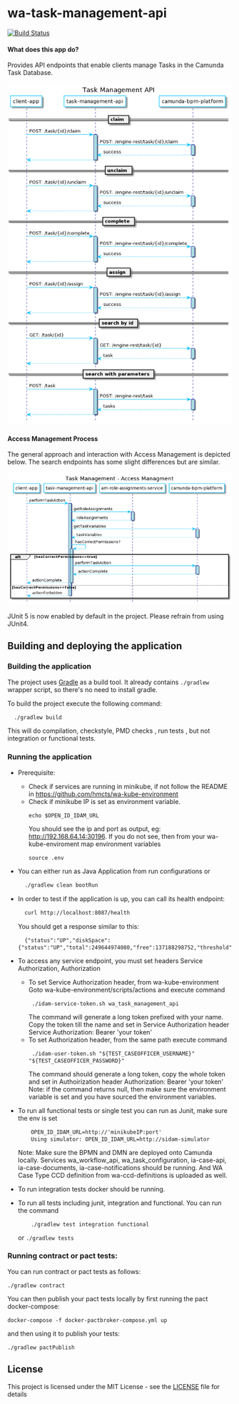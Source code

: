 # wa-task-management-api

[![Build Status](https://travis-ci.org/hmcts/wa-workflow-api.svg?branch=master)](https://travis-ci.org/hmcts/wa-task-management-api)

#### What does this app do?

Provides API endpoints that enable clients manage Tasks in the Camunda Task Database.

<!--
    Sequence Diagram Source:
    http://www.plantuml.com/plantuml/uml/lPLHQzim4CUVSv_Yo9vDdbT8QDfiOz2nGFi5BjB55hPEddHQLag_-vAORKxcCTgaqQF-Vtx7_MJmTLAAcdq3bRECwn1q5Nu0fDf9Iv4yfefis3WfKMFcWuI_PHR3-0IZUOnXSnkQ4771tDxNZpTDvkszqH1lGhGSkzHIh5VxwCwj-Su9_oSbKvSnPB5Tuzty_U9syH56C5fIL6TSIw9zHdz-ltDCsbHE6Pu1r6d3-42fnYyaLB9dKPmlFmDGra16tNTInY3G_i7Xs3IEHGjgs_5Xe5jKuJjKrt173KC-YwLYrVgYRKZN8Ven04odQ1fo7gTJWFw0OZP8nIjSVhr_kCB9BfqyEViysGC0Xll5R7XuZyHIEk4YSjA_gBWzaJL7mPIDuPJ-EQYO7Hh2xR7yM-Qmf9s0B2ShoF8s4h9SJeC9lcrO-HGFlnZd5T47Ny84fUHAESL3HpYxXGvx4GU9APeALu_ex0jCVFfm8E8r1Zh4e83-vhlBDrjxuxJ2_K-7bMDwtQTmnkS_NlpC3txDOhDlVW80
    See: https://plantuml.com/ docs for reference
-->

![task-management](task-management-api.png)

#### Access Management Process

The general approach and interaction with Access Management is depicted below.  The search endpoints has some slight differences but are similar.

<!--
    Sequence Diagram Source:
    http://www.plantuml.com/plantuml/uml/XPBDRjGm4CVFdQUmojaF05ANfhlggKWL8EuJPpPhnVQOyQGBGhmxJWmgsHQHGmxp-t_CIBujYg9p373o0vaZi_Ry3Q1CFcKKZAQSSE2pJwDHcMb3wEjCoP7v0LUT29_t75ZCWIX_chxVXPdgt2dB7Sj0qkY0ClKhUl17Ul29_aFHJQFmd8QcUDEzFUmFzt05LuyewftFcBHblEpVQ2wIpYUl13y1r6iWyndBP3vWmf4Y9JNMTCvHAMssZ01mLaQd_WcL32V8p-dcsWLVHHPplZPOZ0jRh3NVnfRVT7xLQTpgC5hXG1PByMDQfCKMaYVlQDNZXTvXh2UXxNEqEQ0UMM9Re2h11RlJQDwPJBAGvShEgUS4eD7kS64ZwSTQsJqtWf3EaeninytZ_fYMi2ye7lj01KpzVjjq0nPJM-A4PSyYvFIH9FeQpAcy1y2WhxERc_RegjlkZCFNB_ch6TV9dcCEfBHMruL3jLqI2eN-LNh42b-QxrbwFmoKgZiDS5j_Smo_0000
    See: https://plantuml.com/ docs for reference
-->

![task-management](access-management-process.png)

JUnit 5 is now enabled by default in the project. Please refrain from using JUnit4.

## Building and deploying the application

### Building the application

The project uses [Gradle](https://gradle.org) as a build tool. It already contains
`./gradlew` wrapper script, so there's no need to install gradle.

To build the project execute the following command:

```bash
  ./gradlew build
```
This will do compilation, checkstyle, PMD checks , run tests , but not integration or functional tests.

### Running the application

- Prerequisite:
    - Check if services are running in minikube, if not follow the README in
    https://github.com/hmcts/wa-kube-environment
    - Check if minikube IP is set as environment variable.
        ```
        echo $OPEN_ID_IDAM_URL
        ```
        You should see the ip and port as output, eg: http://192.168.64.14:30196.
        If you do not see, then from your wa-kube-enviroment map environment variables
        ```
        source .env
        ```
- You can either run as Java Application from run configurations or
    ```bash
      ./gradlew clean bootRun
    ```
- In order to test if the application is up, you can call its health endpoint:

    ```bash
      curl http://localhost:8087/health
    ```

    You should get a response similar to this:

    ```
      {"status":"UP","diskSpace":{"status":"UP","total":249644974080,"free":137188298752,"threshold":10485760}}
    ```

- To access any service endpoint, you must set headers Service Authorization, Authorization
    - To set Service Authorization header, from wa-kube-environment Goto wa-kube-environment/scripts/actions
       and execute command
       ```
        ./idam-service-token.sh wa_task_management_api
       ```
      The command will generate a long token prefixed with your name. Copy the token till the name and set in Service Authorization header
      Service Authorization: Bearer 'your token'
    - To set Authorization header, from the same path execute command
       ```
        ./idam-user-token.sh "${TEST_CASEOFFICER_USERNAME}" "${TEST_CASEOFFICER_PASSWORD}"
       ```
      The command should generate a long token, copy the whole token and set in Authoirization header
      Authorization: Bearer 'your token'
      Note: if the command returns null, then make sure the environment variable is set and
      you have sourced the environment variables.

- To run all functional tests or single test you can run as Junit, make sure the env is set
    ```
        OPEN_ID_IDAM_URL=http://'minikubeIP:port'
        Using simulator: OPEN_ID_IDAM_URL=http://sidam-simulator
    ```
  Note: Make sure the BPMN and DMN are deployed onto Camunda locally.
        Services wa_workflow_api, wa_task_configuration, ia-case-api, ia-case-documents, ia-case-notifications should be running.
        And WA Case Type CCD definition from wa-ccd-definitions is uploaded as well.
- To run integration tests docker should be running.
- To run all tests including junit, integration and functional. You can run the command
   ```
       ./gradlew test integration functional
   ```
  or
      ```
          ./gradlew tests
      ```

### Running contract or pact tests:

You can run contract or pact tests as follows:

```
./gradlew contract
```

You can then publish your pact tests locally by first running the pact docker-compose:

```
docker-compose -f docker-pactbroker-compose.yml up

```

and then using it to publish your tests:

```
./gradlew pactPublish
```


## License

This project is licensed under the MIT License - see the [LICENSE](LICENSE) file for details
